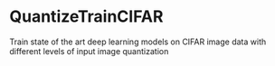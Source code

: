 # QuantizeTrainCIFAR
Train state of the art deep learning models on CIFAR image data with different levels of input image quantization
